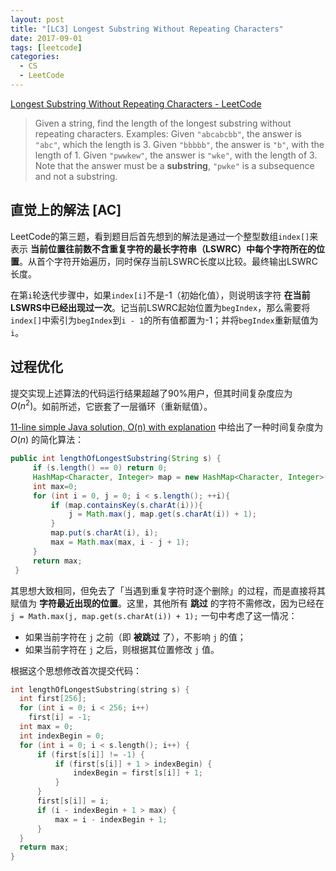 ```yaml
---
layout: post
title: "[LC3] Longest Substring Without Repeating Characters"
date: 2017-09-01
tags: [leetcode]
categories:
  - CS
  - LeetCode
---
```


[Longest Substring Without Repeating Characters - LeetCode](https://leetcode.com/problems/longest-substring-without-repeating-characters/)

> Given a string, find the length of the longest substring without repeating characters.
>Examples:
>Given `"abcabcbb"`, the answer is `"abc"`, which the length is 3.
>Given `"bbbbb"`, the answer is `"b"`, with the length of 1.
>Given `"pwwkew"`, the answer is `"wke"`, with the length of 3. Note that the answer must be a **substring**, `"pwke"` is a subsequence and not a substring.

## 直觉上的解法 [AC]

LeetCode的第三题，看到题目后首先想到的解法是通过一个整型数组`index[]`来表示 **当前位置往前数不含重复字符的最长字符串（LSWRC）中每个字符所在的位置**。从首个字符开始遍历，同时保存当前LSWRC长度以比较。最终输出LSWRC长度。

在第`i`轮迭代步骤中，如果`index[i]`不是-1（初始化值），则说明该字符 **在当前LSWRS中已经出现过一次**。记当前LSWRC起始位置为`begIndex`，那么需要将`index[]`中索引为`begIndex`到`i - 1`的所有值都置为-1；并将`begIndex`重新赋值为`i`。

## 过程优化

提交实现上述算法的代码运行结果超越了90%用户，但其时间复杂度应为 $O(n^2)$。如前所述，它嵌套了一层循环（重新赋值）。

[11-line simple Java solution, O(n) with explanation](https://leetcode.com/problems/longest-substring-without-repeating-characters/discuss/1729/11-line-simple-Java-solution-O(n)-with-explanation) 中给出了一种时间复杂度为 $O(n)$ 的简化算法：

```java
public int lengthOfLongestSubstring(String s) {
     if (s.length() == 0) return 0;
     HashMap<Character, Integer> map = new HashMap<Character, Integer>();
     int max=0;
     for (int i = 0, j = 0; i < s.length(); ++i){
         if (map.containsKey(s.charAt(i))){
             j = Math.max(j, map.get(s.charAt(i)) + 1);
         }
         map.put(s.charAt(i), i);
         max = Math.max(max, i - j + 1);
     }
     return max;
 }
```

其思想大致相同，但免去了「当遇到重复字符时逐个删除」的过程，而是直接将其赋值为 **字符最近出现的位置**。这里，其他所有 **跳过** 的字符不需修改，因为已经在 `j = Math.max(j, map.get(s.charAt(i)) + 1);` 一句中考虑了这一情况：
- 如果当前字符在 `j` 之前（即 **被跳过** 了），不影响 `j` 的值；
- 如果当前字符在 `j` 之后，则根据其位置修改 `j` 值。

根据这个思想修改首次提交代码：

```c++
int lengthOfLongestSubstring(string s) {
  int first[256];
  for (int i = 0; i < 256; i++)
    first[i] = -1;
  int max = 0;
  int indexBegin = 0;
  for (int i = 0; i < s.length(); i++) {
      if (first[s[i]] != -1) {
          if (first[s[i]] + 1 > indexBegin) {
              indexBegin = first[s[i]] + 1;
          }
      }
      first[s[i]] = i;
      if (i - indexBegin + 1 > max) {
          max = i - indexBegin + 1;
      }
  }
  return max;
}
```

